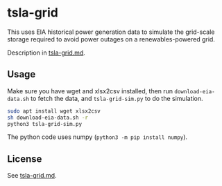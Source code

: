 # tsla-grid

This uses EIA historical power generation data to simulate
the grid-scale storage required to avoid power outages on
a renewables-powered grid.

Description in [tsla-grid.md](./tsla-grid.md).

## Usage

Make sure you have wget and xlsx2csv installed,
then run `download-eia-data.sh` to fetch the data,
and `tsla-grid-sim.py` to do the simulation.

```sh
sudo apt install wget xlsx2csv
sh download-eia-data.sh -r
python3 tsla-grid-sim.py
```

The python code uses numpy (`python3 -m pip install numpy`).

## License

See [tsla-grid.md](./tsla-grid.md).
